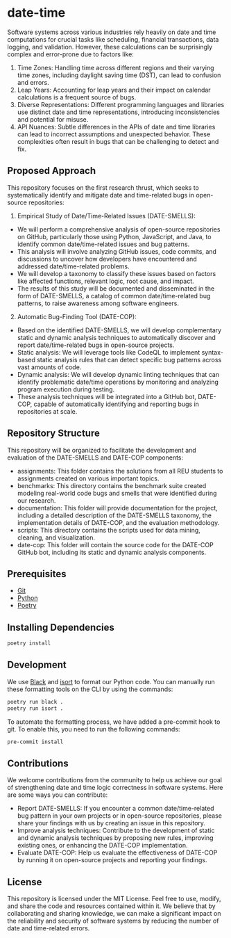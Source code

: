 # date-time

Software systems across various industries rely heavily on date and time computations for crucial tasks like scheduling, financial transactions, data logging, and validation. However, these calculations can be surprisingly complex and error-prone due to factors like:
1. Time Zones: Handling time across different regions and their varying time zones, including daylight saving time (DST), can lead to confusion and errors.
2. Leap Years: Accounting for leap years and their impact on calendar calculations is a frequent source of bugs.
3. Diverse Representations: Different programming languages and libraries use distinct date and time representations, introducing inconsistencies and potential for misuse.
4. API Nuances: Subtle differences in the APIs of date and time libraries can lead to incorrect assumptions and unexpected behavior.
These complexities often result in bugs that can be challenging to detect and fix.

## Proposed Approach

This repository focuses on the first research thrust, which seeks to systematically identify and mitigate date and time-related bugs in open-source repositories:

1. Empirical Study of Date/Time-Related Issues (DATE-SMELLS):
- We will perform a comprehensive analysis of open-source repositories on GitHub, particularly those using Python, JavaScript, and Java, to identify common date/time-related issues and bug patterns.
- This analysis will involve analyzing GitHub issues, code commits, and discussions to uncover how developers have encountered and addressed date/time-related problems.
- We will develop a taxonomy to classify these issues based on factors like affected functions, relevant logic, root cause, and impact.
- The results of this study will be documented and disseminated in the form of DATE-SMELLS, a catalog of common date/time-related bug patterns, to raise awareness among software engineers.

2. Automatic Bug-Finding Tool (DATE-COP):
- Based on the identified DATE-SMELLS, we will develop complementary static and dynamic analysis techniques to automatically discover and report date/time-related bugs in open-source projects.
- Static analysis: We will leverage tools like CodeQL to implement syntax-based static analysis rules that can detect specific bug patterns across vast amounts of code.
- Dynamic analysis: We will develop dynamic linting techniques that can identify problematic date/time operations by monitoring and analyzing program execution during testing.
- These analysis techniques will be integrated into a GitHub bot, DATE-COP, capable of automatically identifying and reporting bugs in repositories at scale.

## Repository Structure
This repository will be organized to facilitate the development and evaluation of the DATE-SMELLS and DATE-COP components:
- assignments: This folder contains the solutions from all REU students to assignments created on various important topics. 
- benchmarks: This directory contains the benchmark suite created modeling real-world code bugs and smells that were identified during our research. 
- documentation: This folder will provide documentation for the project, including a detailed description of the DATE-SMELLS taxonomy, the implementation details of DATE-COP, and the evaluation methodology.
- scripts: This directory contains the scripts used for data mining, cleaning, and visualization.
- date-cop: This folder will contain the source code for the DATE-COP GitHub bot, including its static and dynamic analysis components.

## Prerequisites

- [Git][]
- [Python][]
- [Poetry][]

## Installing Dependencies

```sh
poetry install
```

## Development
We use [Black][] and [isort][] to format our Python code. You can manually run these formatting tools on the CLI by using the commands:

```sh
poetry run black .
poetry run isort .
```

To automate the formatting process, we have added a pre-commit hook to git. To enable this, you need to run the following commands:

```sh
pre-commit install
```

[black]: https://black.readthedocs.io/en/stable/
[git]: https://git-scm.com/downloads
[isort]: https://pycqa.github.io/isort/
[poetry]: https://python-poetry.org/docs/
[python]: https://www.python.org/downloads/

## Contributions
We welcome contributions from the community to help us achieve our goal of strengthening date and time logic correctness in software systems. Here are some ways you can contribute:
- Report DATE-SMELLS: If you encounter a common date/time-related bug pattern in your own projects or in open-source repositories, please share your findings with us by creating an issue in this repository.
- Improve analysis techniques: Contribute to the development of static and dynamic analysis techniques by proposing new rules, improving existing ones, or enhancing the DATE-COP implementation.
- Evaluate DATE-COP: Help us evaluate the effectiveness of DATE-COP by running it on open-source projects and reporting your findings.

## License
This repository is licensed under the MIT License. Feel free to use, modify, and share the code and resources contained within it.
We believe that by collaborating and sharing knowledge, we can make a significant impact on the reliability and security of software systems by reducing the number of date and time-related errors.